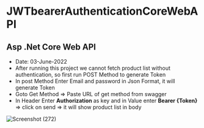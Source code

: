 #  JWTbearerAuthenticationCoreWebAPI
## Asp .Net Core Web API
- Date: 03-June-2022
- After running this project we cannot fetch product list without authentication, so first run POST Method to generate Token
- In post Method Enter Email and password in Json Format, it will generate Token
- Goto Get Method => Paste URL of get method from swagger
- In Header Enter <b> Authorization </b> as key and in Value enter <b> Bearer {Token} </b> => click on send => it will show product list in body 

![Screenshot (272)](https://user-images.githubusercontent.com/58319263/172161229-264c9a24-26af-42f8-ba88-a32af9a6cff2.png)


